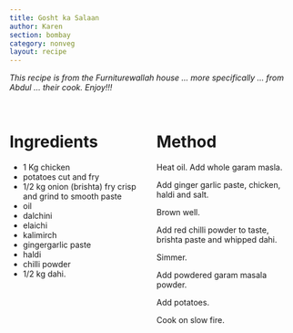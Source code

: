 ```yaml
---
title: Gosht ka Salaan
author: Karen
section: bombay
category: nonveg
layout: recipe
---
```

_This recipe is from the Furniturewallah house … more specifically … from Abdul … their cook. Enjoy!!!_

<br>
<div class='columns'> <div class='column is-one-third p-3' markdown='1'>

# Ingredients

* 1 Kg chicken
* potatoes cut and fry
* 1/2 kg onion  (brishta) fry crisp and grind to smooth paste
* oil
* dalchini
* elaichi
* kalimirch
* gingergarlic paste
* haldi
* chilli powder
* 1/2 kg dahi.


</div> <div class='column is-two-thirds p-3' markdown='1'>

# Method

Heat oil. Add whole garam masla.

Add ginger garlic paste, chicken, haldi and salt.

Brown well.

Add red chilli powder to taste, brishta paste and whipped dahi.

Simmer.

Add powdered garam masala powder.

Add potatoes.

Cook on slow fire.

</div> </div>
